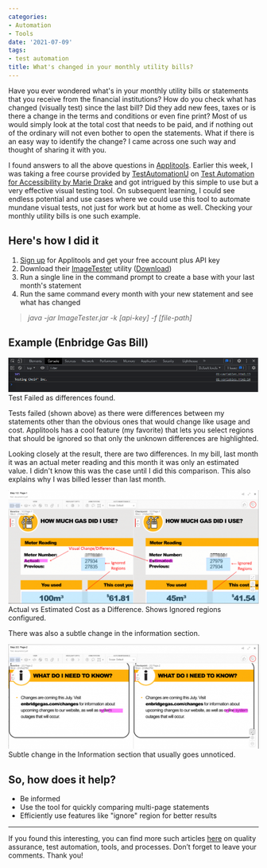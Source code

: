 ```yaml
---
categories:
- Automation
- Tools
date: '2021-07-09'
tags:
- test automation
title: What's changed in your monthly utility bills?
---
```


Have you ever wondered what's in your monthly utility bills or statements that
you receive from the financial institutions? How do you check what has changed
(visually test) since the last bill? Did they add new fees, taxes or is there
a change in the terms and conditions or even fine print? Most of us would
simply look at the total cost that needs to be paid, and if nothing out of the
ordinary will not even bother to open the statements. What if there is an easy
way to identify the change? I came across one such way and thought of sharing
it with you.

I found answers to all the above questions in
[Applitools](https://applitools.com/). Earlier this week, I was taking a free
course provided by [TestAutomationU](https://testautomationu.applitools.com/)
on [Test Automation for Accessibility by Marie
Drake](https://testautomationu.applitools.com/accessibility-testing-tutorial/)
and got intrigued by this simple to use but a very effective visual testing
tool. On subsequent learning, I could see endless potential and use cases
where we could use this tool to automate mundane visual tests, not just for
work but at home as well. Checking your monthly utility bills is one such
example.

## Here's how I did it

  1. [Sign up](https://auth.applitools.com/users/register) for Applitools and get your free account plus API key
  2. Download their [ImageTester](https://github.com/applitools/ImageTester/releases) utility ([Download](https://skthetester.github.io/wp-content/uploads/2023/07/ImageTester_3.5.1.zip))
  3. Run a single line in the command prompt to create a base with your last month's statement
  4. Run the same command every month with your new statement and see what has changed

> _java -jar ImageTester.jar -k [api-key] -f [file-path]_

## Example (Enbridge Gas Bill)

![Visual Test Results](/assets/img/posts/image-2.png)Test Failed as differences found.

Tests failed (shown above) as there were differences between my statements
other than the obvious ones that would change like usage and cost. Applitools
has a cool feature (my favorite) that lets you select regions that should be
ignored so that only the unknown differences are highlighted.

Looking closely at the result, there are two differences. In my bill, last
month it was an actual meter reading and this month it was only an estimated
value. I didn't know this was the case until I did this comparison. This also
explains why I was billed lesser than last month.

![](/assets/img/posts/image-7-1024x463.png)Actual vs Estimated Cost as a
Difference. Shows Ignored regions configured.

There was also a subtle change in the information section.

![](/assets/img/posts/image-4-1024x427.png)Subtle change in the Information
section that usually goes unnoticed.

## So, how does it help?

  * Be informed
  * Use the tool for quickly comparing multi-page statements
  * Efficiently use features like "ignore" region for better results

* * *

If you found this interesting, you can find more such articles
[here](https://skthetester.github.io/) on quality assurance, test automation,
tools, and processes. Don’t forget to leave your comments. Thank you!